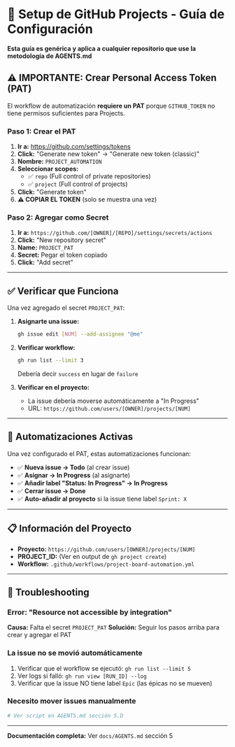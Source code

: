 # 🔧 Setup de GitHub Projects - Guía de Configuración

**Esta guía es genérica y aplica a cualquier repositorio que use la metodología de AGENTS.md**

## ⚠️ IMPORTANTE: Crear Personal Access Token (PAT)

El workflow de automatización **requiere un PAT** porque `GITHUB_TOKEN` no tiene permisos suficientes para Projects.

### Paso 1: Crear el PAT

1. **Ir a:** https://github.com/settings/tokens
2. **Click:** "Generate new token" → "Generate new token (classic)"
3. **Nombre:** `PROJECT_AUTOMATION`
4. **Seleccionar scopes:**
   - ✅ `repo` (Full control of private repositories)
   - ✅ `project` (Full control of projects)
5. **Click:** "Generate token"
6. **⚠️ COPIAR EL TOKEN** (solo se muestra una vez)

### Paso 2: Agregar como Secret

1. **Ir a:** `https://github.com/[OWNER]/[REPO]/settings/secrets/actions`
2. **Click:** "New repository secret"
3. **Name:** `PROJECT_PAT`
4. **Secret:** Pegar el token copiado
5. **Click:** "Add secret"

---

## ✅ Verificar que Funciona

Una vez agregado el secret `PROJECT_PAT`:

1. **Asignarte una issue:**
   ```bash
   gh issue edit [NUM] --add-assignee "@me"
   ```

2. **Verificar workflow:**
   ```bash
   gh run list --limit 3
   ```
   Debería decir `success` en lugar de `failure`

3. **Verificar en el proyecto:**
   - La issue debería moverse automáticamente a "In Progress"
   - URL: `https://github.com/users/[OWNER]/projects/[NUM]`

---

## 🤖 Automatizaciones Activas

Una vez configurado el PAT, estas automatizaciones funcionan:

- ✅ **Nueva issue → Todo** (al crear issue)
- ✅ **Asignar → In Progress** (al asignarte)
- ✅ **Añadir label "Status: In Progress" → In Progress**
- ✅ **Cerrar issue → Done**
- ✅ **Auto-añadir al proyecto** si la issue tiene label `Sprint: X`

---

## 📋 Información del Proyecto

- **Proyecto:** `https://github.com/users/[OWNER]/projects/[NUM]`
- **PROJECT_ID:** (Ver en output de `gh project create`)
- **Workflow:** `.github/workflows/project-board-automation.yml`

---

## 🚨 Troubleshooting

### Error: "Resource not accessible by integration"
**Causa:** Falta el secret `PROJECT_PAT`
**Solución:** Seguir los pasos arriba para crear y agregar el PAT

### La issue no se movió automáticamente
1. Verificar que el workflow se ejecutó: `gh run list --limit 5`
2. Ver logs si falló: `gh run view [RUN_ID] --log`
3. Verificar que la issue NO tiene label `Epic` (las épicas no se mueven)

### Necesito mover issues manualmente
```bash
# Ver script en AGENTS.md sección 5.D
```

---

**Documentación completa:** Ver `docs/AGENTS.md` sección 5
